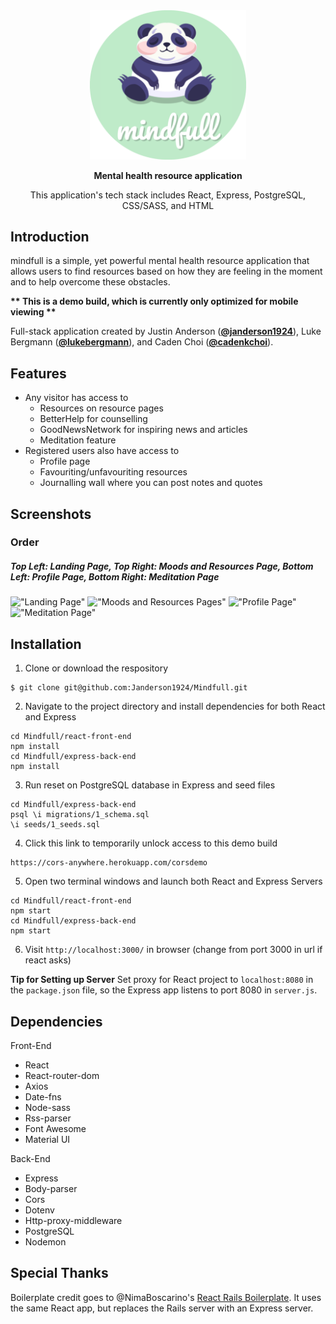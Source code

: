 <!-- TITLE -->
<div align="center">
<img src="./public/images/mindfull_logo_rounded.png" width="250"/>
<p><b>Mental health resource application</b></p>
<p>This application's tech stack includes React, Express, PostgreSQL, CSS/SASS, and HTML</p>
</div>

<!-- INTRODUCTION -->

## Introduction

mindfull is a simple, yet powerful mental health resource application that allows users to find resources based on how they are feeling in the moment and to help overcome these obstacles.

<b>** This is a demo build, which is currently only optimized for mobile viewing **</b>

Full-stack application created by Justin Anderson ([**@janderson1924**](https://github.com/janderson1924)), Luke Bergmann ([**@lukebergmann**](https://github.com/lukebergmann)), and Caden Choi ([**@cadenkchoi**](https://github.com/cadenkchoi)).

<!-- FEATURES -->

## Features

- Any visitor has access to
  - Resources on resource pages
  - BetterHelp for counselling
  - GoodNewsNetwork for inspiring news and articles
  - Meditation feature
- Registered users also have access to
  - Profile page
  - Favouriting/unfavouriting resources
  - Journalling wall where you can post notes and quotes

## Screenshots

### Order

##### Top Left: Landing Page, Top Right: Moods and Resources Page, Bottom Left: Profile Page, Bottom Right: Meditation Page

!["Landing Page"](https://github.com/cadenkchoi/Mindfull/blob/master/public/images/landing_page2.gif?raw=true)
!["Moods and Resources Pages"](https://github.com/cadenkchoi/Mindfull/blob/master/public/images/mood_resource.gif?raw=true)
!["Profile Page"](https://github.com/cadenkchoi/Mindfull/blob/master/public/images/profile_page.gif?raw=true)
!["Meditation Page"](https://github.com/cadenkchoi/Mindfull/blob/master/public/images/meditating.gif?raw=true)

<!-- INSTALLATION -->

## Installation

1. Clone or download the respository

```
$ git clone git@github.com:Janderson1924/Mindfull.git
```

2. Navigate to the project directory and install dependencies for both React and Express

```
cd Mindfull/react-front-end
npm install
cd Mindfull/express-back-end
npm install
```

3. Run reset on PostgreSQL database in Express and seed files

```
cd Mindfull/express-back-end
psql \i migrations/1_schema.sql
\i seeds/1_seeds.sql
```

4. Click this link to temporarily unlock access to this demo build

```
https://cors-anywhere.herokuapp.com/corsdemo
```

5. Open two terminal windows and launch both React and Express Servers

```
cd Mindfull/react-front-end
npm start
cd Mindfull/express-back-end
npm start
```

6. Visit `http://localhost:3000/` in browser
   (change from port 3000 in url if react asks)

<b>Tip for Setting up Server</b>
Set proxy for React project to `localhost:8080` in the `package.json` file, so the Express app listens to port 8080 in `server.js`.

## Dependencies

Front-End

- React
- React-router-dom
- Axios
- Date-fns
- Node-sass
- Rss-parser
- Font Awesome
- Material UI

Back-End

- Express
- Body-parser
- Cors
- Dotenv
- Http-proxy-middleware
- PostgreSQL
- Nodemon

## Special Thanks

Boilerplate credit goes to @NimaBoscarino's [React Rails Boilerplate](https://github.com/NimaBoscarino/react-rails-boilerplate). It uses the same React app, but replaces the Rails server with an Express server.

